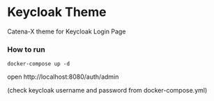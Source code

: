 # Keycloak Theme

Catena-X theme for Keycloak Login Page


### How to run

```shell script
docker-compose up -d
```

open http://localhost:8080/auth/admin

(check keycloak username and password from docker-compose.yml)

